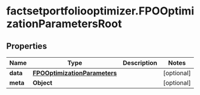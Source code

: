 # factsetportfoliooptimizer.FPOOptimizationParametersRoot

## Properties

Name | Type | Description | Notes
------------ | ------------- | ------------- | -------------
**data** | [**FPOOptimizationParameters**](FPOOptimizationParameters.md) |  | [optional] 
**meta** | **Object** |  | [optional] 


